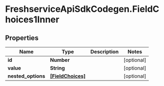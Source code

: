 # FreshserviceApiSdkCodegen.FieldChoices1Inner

## Properties

| Name               | Type                                  | Description | Notes      |
| ------------------ | ------------------------------------- | ----------- | ---------- |
| **id**             | **Number**                            |             | [optional] |
| **value**          | **String**                            |             | [optional] |
| **nested_options** | [**[FieldChoices]**](FieldChoices.md) |             | [optional] |
